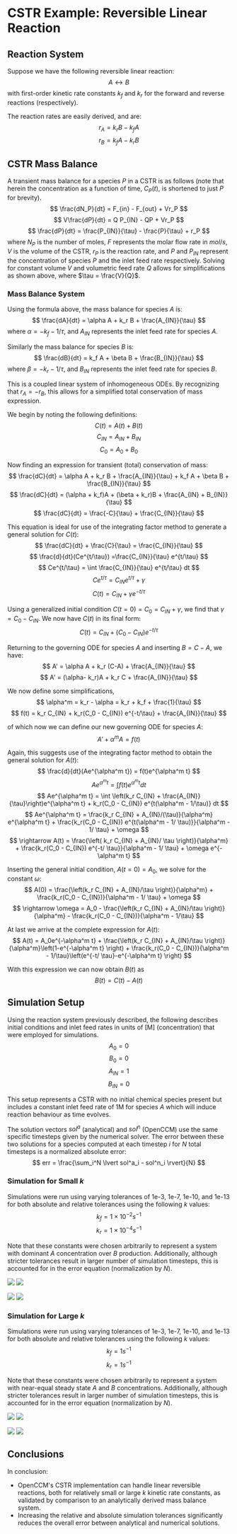# CSTR Example: Reversible Linear Reaction

## Reaction System

Suppose we have the following reversible linear reaction: $$ A \leftrightarrow B$$ with first-order kinetic rate constants $k_f$ and $k_r$ for the forward and reverse reactions (respectively).

The reaction rates are easily derived, and are:
$$ r_A = k_rB - k_fA $$
$$ r_B = k_fA - k_rB $$

## CSTR Mass Balance

A transient mass balance for a species $P$ in a CSTR is as follows (note that herein the concentration as a function of time, $C_P(t)$, is shortened to just $P$ for brevity).
$$ \frac{dN_P}{dt} = F_{in} - F_{out} + Vr_P $$
$$ V\frac{dP}{dt} = Q P_{IN} - QP + Vr_P $$
$$ \frac{dP}{dt} = \frac{P_{IN}}{\tau} - \frac{P}{\tau} + r_P $$
where $N_P$ is the number of moles, $F$ represents the molar flow rate in $mol/s$, $V$ is the volume of the CSTR, $r_P$ is the reaction rate, and $P$ and $P_{IN}$ represent the concentration of species $P$ and the inlet feed rate respectively.
Solving for constant volume $V$ and volumetric feed rate $Q$ allows for simplifications as shown above, where $\tau = \frac{V}{Q}$.

### Mass Balance System

Using the formula above, the mass balance for species $A$ is: 
$$ \frac{dA}{dt} = \alpha A + k_r B + \frac{A_{IN}}{\tau} $$
where $\alpha = -k_f - 1/\tau$, and $A_{IN}$ represents the inlet feed rate for species $A$. 

Similarly the mass balance for species $B$ is:
$$ \frac{dB}{dt} = k_f A + \beta B + \frac{B_{IN}}{\tau} $$
where $\beta = -k_r - 1/\tau$, and $B_{IN}$ represents the inlet feed rate for species $B$. 

This is a coupled linear system of inhomogeneous ODEs.
By recognizing that $r_A = -r_B$, this allows for a simplified total conservation of mass expression.

We begin by noting the following definitions:
$$ C(t) = A(t) + B(t) $$
$$ C_{IN} = A_{IN} + B_{IN} $$
$$ C_0 = A_0 + B_0 $$

Now finding an expression for transient (total) conservation of mass:
$$ \frac{dC}{dt} = \alpha A + k_r B + \frac{A_{IN}}{\tau} + k_f A + \beta B + \frac{B_{IN}}{\tau} $$
$$ \frac{dC}{dt} = (\alpha + k_f)A + (\beta + k_r)B + \frac{A_{IN} + B_{IN}}{\tau} $$
$$ \frac{dC}{dt} = \frac{-C}{\tau} + \frac{C_{IN}}{\tau} $$

This equation is ideal for use of the integrating factor method to generate a general solution for $C(t)$:
$$ \frac{dC}{dt} + \frac{C}{\tau} = \frac{C_{IN}}{\tau} $$
$$ \frac{d}{dt}(Ce^{t/\tau}) =\frac{C_{IN}}{\tau} e^{t/\tau} $$
$$ Ce^{t/\tau} = \int \frac{C_{IN}}{\tau} e^{t/\tau} dt $$
$$ Ce^{t/\tau} = C_{IN}e^{t/\tau} + \gamma $$
$$ C(t) = C_{IN} + \gamma  e^{-t/\tau} $$

Using a generalized initial condition $C(t=0) = C_0 = C_{IN} + \gamma$, we find that $\gamma = C_0 - C_{IN}$.
We now have $C(t)$ in its final form:
$$ C(t) = C_{IN} + (C_0 - C_{IN}) e^{-t/\tau} $$

Returning to the governing ODE for species $A$ and inserting $B = C-A$, we have:
$$ A' = \alpha A + k_r (C-A) + \frac{A_{IN}}{\tau} $$
$$ A' = (\alpha- k_r)A + k_r C + \frac{A_{IN}}{\tau} $$

We now define some simplifications,
$$ \alpha^m = k_r - \alpha = k_r + k_f + \frac{1}{\tau} $$
$$ f(t) = k_r C_{IN} + k_r(C_0 - C_{IN}) e^{-t/\tau} + \frac{A_{IN}}{\tau} $$

of which now we can define our new governing ODE for species $A$:
$$ A' + \alpha^m A = f(t) $$

Again, this suggests use of the integrating factor method to obtain the general solution for $A(t)$:
$$ \frac{d}{dt}(Ae^{\alpha^m t}) = f(t)e^{\alpha^m t} $$
$$ Ae^{\alpha^m t} = \int f(t)e^{\alpha^m t} dt $$
$$ Ae^{\alpha^m t} = \int \left(k_r C_{IN} + \frac{A_{IN}}{\tau}\right)e^{\alpha^m t} + k_r(C_0 - C_{IN}) e^{t(\alpha^m - 1/\tau)} dt $$
$$ Ae^{\alpha^m t} = \frac{k_r C_{IN} + A_{IN}/(\tau)}{\alpha^m} e^{\alpha^m t} + \frac{k_r(C_0 - C_{IN}) e^{t(\alpha^m - 1/ \tau)}}{\alpha^m - 1/ \tau} + \omega $$
$$ \rightarrow A(t) = \frac{\left( k_r C_{IN} + A_{IN}/ \tau \right)}{\alpha^m} + \frac{k_r(C_0 - C_{IN}) e^{-t/ \tau}}{\alpha^m - 1/ \tau} + \omega e^{-\alpha^m t} $$

Inserting the general initial condition, $A(t=0) = A_0$, we solve for the constant $\omega$:
$$ A(0) = \frac{\left(k_r C_{IN} + A_{IN}/\tau \right)}{\alpha^m} + \frac{k_r(C_0 - C_{IN})}{\alpha^m - 1/ \tau} + \omega $$
$$ \rightarrow \omega = A_0 - \frac{\left(k_r C_{IN} + A_{IN}/\tau \right)}{\alpha^m} - \frac{k_r(C_0 - C_{IN})}{\alpha^m - 1/\tau} $$

At last we arrive at the complete expression for $A(t)$:
$$ A(t) = A_0e^{-\alpha^m t} + \frac{\left(k_r C_{IN} + A_{IN}/\tau \right)}{\alpha^m}\left(1-e^{-\alpha^m t} \right) + \frac{k_r(C_0 - C_{IN})}{\alpha^m - 1/\tau}\left(e^{-t/ \tau}-e^{-\alpha^m t} \right) $$

With this expression we can now obtain $B(t)$ as 
$$ B(t) = C(t) - A(t) $$

## Simulation Setup

Using the reaction system previously described, the following describes initial conditions and inlet feed rates in units of [M] (concentration) that were employed for simulations. 
$$ A_{0} = 0 $$
$$ B_{0} = 0 $$
$$ A_{IN} = 1 $$
$$ B_{IN} = 0 $$

This setup represents a CSTR with no initial chemical species present but includes a constant inlet feed rate of 1M for species $A$ which will induce reaction behaviour as time evolves. 

The solution vectors $sol^a$ (analytical) and $sol^n$ (OpenCCM) use the same specific timesteps given by the numerical solver.
The error between these two solutions for a species computed at each timestep $i$ for $N$ total timesteps is a normalized absolute error:
$$ err = \frac{\sum_i^N \lvert sol^a_i - sol^n_i \rvert}{N} $$

### Simulation for Small $k$

Simulations were run using varying tolerances of 1e-3, 1e-7, 1e-10, and 1e-13 for both absolute and relative tolerances using the following $k$ values:
$$ k_f = 1 \times 10^{-2} s^{-1} $$
$$ k_r = 1 \times 10^{-4} s^{-1} $$

Note that these constants were chosen arbitrarily to represent a system with dominant $A$ concentration over $B$ production. 
Additionally, although stricter tolerances result in larger number of simulation timesteps, this is accounted for in the error equation (normalization by $N$).

![](images/cstr_reversible_tol_1e-03_small_k.png)
![](images/cstr_reversible_tol_1e-07_small_k.png)

![](images/cstr_reversible_tol_1e-10_small_k.png)
![](images/cstr_reversible_tol_1e-13_small_k.png)

### Simulation for Large $k$

Simulations were run using varying tolerances of 1e-3, 1e-7, 1e-10, and 1e-13 for both absolute and relative tolerances using the following $k$ values:
$$ k_f = 1 s^{-1} $$
$$ k_r = 1 s^{-1} $$

Note that these constants were chosen arbitrarily to represent a system with near-equal steady state $A$ and $B$ concentrations. 
Additionally, although stricter tolerances result in larger number of simulation timesteps, this is accounted for in the error equation (normalization by $N$).

![](images/cstr_reversible_tol_1e-03_large_k.png)
![](images/cstr_reversible_tol_1e-07_large_k.png)

![](images/cstr_reversible_tol_1e-10_large_k.png)
![](images/cstr_reversible_tol_1e-13_large_k.png)

## Conclusions

In conclusion:
* OpenCCM's CSTR implementation can handle linear reversible reactions, both for relatively small or large $k$ kinetic rate constants, as validated by comparison to an analytically derived mass balance system.
* Increasing the relative and absolute simulation tolerances significantly reduces the overall error between analytical and numerical solutions.